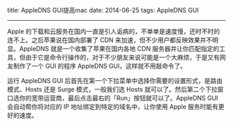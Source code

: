 title: AppleDNS GUI提高mac
date: 2014-06-25
tags:  AppleDNS GUI

------
Apple 的下载和云服务在国内一直是引人诟病的，不单单是速度慢，还时不时的连不上。之后苹果说在国内部署了 CDN 来加速，但不少用户都反映效果并不明显。AppleDNS 就是一个收集了苹果在国内各地 CDN 服务器并让你匹配指定的工具，但由于它是命令行操作的，对于不少朋友来说可能是一个大麻烦，于是又有网友制作了一个 GUI 的程序 AppleDNS GUI，这样就不用敲命令了。


运行 AppleDNS GUI 后首先在第一个下拉菜单中选择你需要的设置形式，是路由模式、Hosts 还是 Surge 模式，一般我们选 Hosts 就可以了。然后第二个下拉窗口选你的宽带运营商，最后点击最右的「Run」按钮就可以了。AppleDNS GUI 会自动帮你将对应的 IP 地址绑定到特定的域名中，让你使用 Apple 服务时能有更好的速度。